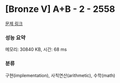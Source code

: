 # [Bronze V] A+B - 2 - 2558 

[문제 링크](https://www.acmicpc.net/problem/2558) 

### 성능 요약

메모리: 30840 KB, 시간: 68 ms

### 분류

구현(implementation), 사칙연산(arithmetic), 수학(math)


